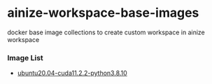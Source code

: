 # ainize-workspace-base-images
docker base image collections to create custom workspace in ainize workspace

### Image List
* [ubuntu20.04-cuda11.2.2-python3.8.10](https://hub.docker.com/r/byeongal/ubuntu20.04-cuda11.2.2-python3.8.10)